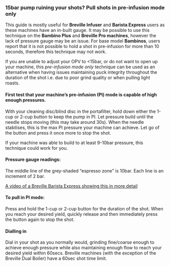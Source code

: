 ### 15bar pump ruining your shots? Pull shots in pre-infusion mode only

This guide is mostly useful for **Breville Infuser** and **Barista Express** users as these machines have an in-built gauge. 
It may be possible to use this technique on the **Bambino Plus** and **Breville Pro machines**, however the lack of pressure gauge may be an issue. 
For base model **Bambinos**, users report that it is not possible to hold a shot in pre-infusion for more than 10 seconds, therefore this technique may not work.

If you are unable to adjust your OPV to <15bar, or do not want to open up your machine, this *pre-infusion mode only* technique can be used as an alternative when having issues maintaining puck integrity throughout the duration of the shot i.e. due to poor grind quality or when pulling light roasts.

#### First test that your machine’s pre-infusion (PI) mode is capable of high enough pressures. 
With your cleaning disc/blind disc in the portafilter, hold down either the 1-cup or 2-cup button to keep the pump in PI. Let pressure build until the needle stops moving (this may take around 30s). When the needle stabilises, this is the max PI pressure your machine can achieve. Let go of the button and press it once more to stop the shot. 

If your machine was able to build to at least 9-10bar pressure, this technique could work for you. 

#### Pressure gauge readings:
The middle line of the grey-shaded “espresso zone” is 10bar. Each line is an increment of 2 bar. 

[A video of a Breville Barista Express showing this in more detail](https://youtu.be/wL-StQvhie0 "Breville Barista BES870 9Bar pressure Gauge Measurement")

#### To pull in PI mode:
Press and hold the 1-cup or 2-cup button for the duration of the shot. When you reach your desired yield, quickly release and then immediately press the button again to stop the shot.

#### Dialling in
Dial in your shot as you normally would, grinding fine/coarse enough to achieve enough pressure while also maintaining enough flow to reach your desired yield within 60secs.
Breville machines (with the exception of the Breville Dual Boiler) have a 60sec shot time limit.
